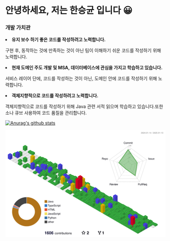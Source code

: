 <h1>안녕하세요, 저는 한승균 입니다 😀 </h1>
<div>
 <h3>개발 가치관</h3>
 <div>
  <li>
   <b>유지 보수 하기 좋은 코드를 작성하려고 노력합니다.</b> 
   <p>구현 후, 동작하는 것에 만족하는 것이 아닌 팀이 이해하기 쉬운 코드를 작성하기 위해 노력합니다.</p>
  </li>
  <li>
   <b>현재 도메인 주도 개발 및 MSA, 데이터베이스에 관심을 가지고 학습하고 있습니다.</b> 
   <p>서비스 레이어 단에, 코드를 작성하는 것이 아닌, 도메인 안에 코드를 작성하기 위해 노력합니다.</p>
  </li>
  <li>
   <b>객체지향적으로 코드를 작성하려고 노력합니다.</b> 
   <p>객체지향적으로 코드를 작성하기 위해 Java 관련 서적 읽으며 학습하고 있습니다.또한 소나 큐브 사용하여 코드 품질을 관리합니다.</p>
  </li>
 </div>
</div>

[![Anurag's github stats](https://github-readme-stats.vercel.app/api?username=hanseu9839)](https://github.com/anuraghazra/github-readme-stats)

![](./profile-3d-contrib/profile-gitblock.svg)
